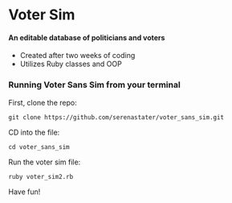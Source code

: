 # Voter Sim
#### An editable database of politicians and voters 

- Created after two weeks of coding
- Utilizes Ruby classes and OOP 

### Running Voter Sans Sim from your terminal

First, clone the repo:
```
git clone https://github.com/serenastater/voter_sans_sim.git
```
CD into the file:
```
cd voter_sans_sim
```
Run the voter sim file:
```
ruby voter_sim2.rb
```
Have fun!



